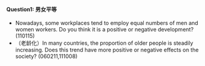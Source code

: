 #### Question1: 男女平等

* Nowadays, some workplaces tend to employ equal numbers of men and women workers. Do you think it is a positive or negative development? \(110115\)
* （老龄化）In many countries, the proportion of older people is steadily increasing. Does this trend have more positive or negative effects on the society? \(060211,111008\)

